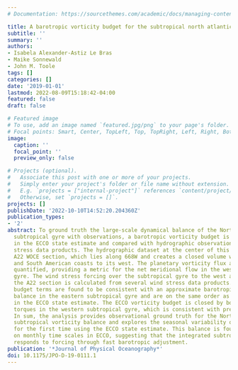 ```yaml
---
# Documentation: https://sourcethemes.com/academic/docs/managing-content/

title: A barotropic vorticity budget for the subtropical north atlantic based on observations
subtitle: ''
summary: ''
authors:
- Isabela Alexander-Astiz Le Bras
- Maike Sonnewald
- John M. Toole
tags: []
categories: []
date: '2019-01-01'
lastmod: 2022-08-09T15:18:42-04:00
featured: false
draft: false

# Featured image
# To use, add an image named `featured.jpg/png` to your page's folder.
# Focal points: Smart, Center, TopLeft, Top, TopRight, Left, Right, BottomLeft, Bottom, BottomRight.
image:
  caption: ''
  focal_point: ''
  preview_only: false

# Projects (optional).
#   Associate this post with one or more of your projects.
#   Simply enter your project's folder or file name without extension.
#   E.g. `projects = ["internal-project"]` references `content/project/deep-learning/index.md`.
#   Otherwise, set `projects = []`.
projects: []
publishDate: '2022-10-10T14:52:20.204360Z'
publication_types:
- '2'
abstract: To ground truth the large-scale dynamical balance of the North Atlantic
  subtropical gyre with observations, a barotropic vorticity budget is constructed
  in the ECCO state estimate and compared with hydrographic observations and wind
  stress data products. The hydrographic dataset at the center of this work is the
  A22 WOCE section, which lies along 668W and creates a closed volume with the North
  and South American coasts to its west. The planetary vorticity flux across A22 is
  quantified, providing a metric for the net meridional flow in the western subtropical
  gyre. The wind stress forcing over the subtropical gyre to the west and east of
  the A22 section is calculated from several wind stress data products. These observational
  budget terms are found to be consistent with an approximate barotropic Sverdrup
  balance in the eastern subtropical gyre and are on the same order as budget terms
  in the ECCO state estimate. The ECCO vorticity budget is closed by bottom pressure
  torques in the western subtropical gyre, which is consistent with previous studies.
  In sum, the analysis provides observational ground truth for the North Atlantic
  subtropical vorticity balance and explores the seasonal variability of this balance
  for the first time using the ECCO state estimate. This balance is found to hold
  on monthly time scales in ECCO, suggesting that the integrated subtropical gyre
  responds to forcing through fast barotropic adjustment.
publication: '*Journal of Physical Oceanography*'
doi: 10.1175/JPO-D-19-0111.1
---
```

